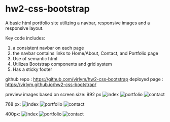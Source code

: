 # hw2-css-bootstrap

A basic html portfolio site utilizing a navbar, responsive images and a responsive layout.

Key code includes:
1) a consistent navbar on each page
2) the navbar contains links to Home/About, Contact, and Portfolio page
3) Use of semantic html
4) Utilizes Bootstrap components and grid system
5) Has a sticky footer

github repo : https://github.com/virlym/hw2-css-bootstrap
deployed page : https://virlym.github.io/hw2-css-bootstrap/

preview images based on screen size:
992 px
![index](https://github.com/virlym/hw2-css-bootstrap/blob/master/Assets/992-index.PNG)
![portfolio](https://github.com/virlym/hw2-css-bootstrap/blob/master/Assets/992-portfolio.PNG)
![contact](https://github.com/virlym/hw2-css-bootstrap/blob/master/Assets/992-contact.PNG)

768 px:
![index](https://github.com/virlym/hw2-css-bootstrap/blob/master/Assets/768-index.PNG)
![portfolio](https://github.com/virlym/hw2-css-bootstrap/blob/master/Assets/768-portfolio.PNG)
![contact](https://github.com/virlym/hw2-css-bootstrap/blob/master/Assets/768-contact.PNG)

400px:
![index](https://github.com/virlym/hw2-css-bootstrap/blob/master/Assets/400-index.PNG)
![portfolio](https://github.com/virlym/hw2-css-bootstrap/blob/master/Assets/400-portfolio.PNG)
![contact](https://github.com/virlym/hw2-css-bootstrap/blob/master/Assets/400-contact.PNG)